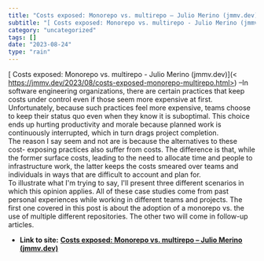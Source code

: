 ```yaml
---
title: "Costs exposed: Monorepo vs. multirepo – Julio Merino (jmmv.dev)"
subtitle: "[ Costs exposed: Monorepo vs. multirepo - Julio Merino (jmmv.dev)](<"
category: "uncategorized"
tags: []
date: "2023-08-24"
type: "rain"
---
```

[ Costs exposed: Monorepo vs. multirepo - Julio Merino (jmmv.dev)](<
https://jmmv.dev/2023/08/costs-exposed-monorepo-multirepo.html>) –In software
engineering organizations, there are certain practices that keep costs under
control even if those seem more expensive at first. Unfortunately, because
such practices feel more expensive, teams choose to keep their status quo even
when they know it is suboptimal. This choice ends up hurting productivity and
morale because planned work is continuously interrupted, which in turn drags
project completion.  
The reason I say seem and not are is because the alternatives to these cost-
exposing practices also suffer from costs. The difference is that, while the
former surface costs, leading to the need to allocate time and people to
infrastructure work, the latter keeps the costs smeared over teams and
individuals in ways that are difficult to account and plan for.  
To illustrate what I'm trying to say, I'll present three different scenarios
in which this opinion applies. All of these case studies come from past
personal experiences while working in different teams and projects. The first
one covered in this post is about the adoption of a monorepo vs. the use of
multiple different repositories. The other two will come in follow-up
articles.


* **Link to site:** **[Costs exposed: Monorepo vs. multirepo – Julio Merino (jmmv.dev)](None)**